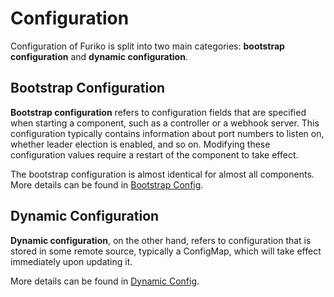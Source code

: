 # Configuration

Configuration of Furiko is split into two main categories: **bootstrap configuration** and **dynamic configuration**.

## Bootstrap Configuration

**Bootstrap configuration** refers to configuration fields that are specified when starting a component, such as a controller or a webhook server. This configuration typically contains information about port numbers to listen on, whether leader election is enabled, and so on. Modifying these configuration values require a restart of the component to take effect.

The bootstrap configuration is almost identical for almost all components. More details can be found in [Bootstrap Config](./bootstrap.md).

## Dynamic Configuration

**Dynamic configuration**, on the other hand, refers to configuration that is stored in some remote source, typically a ConfigMap, which will take effect immediately upon updating it.

More details can be found in [Dynamic Config](./dynamic.md).
